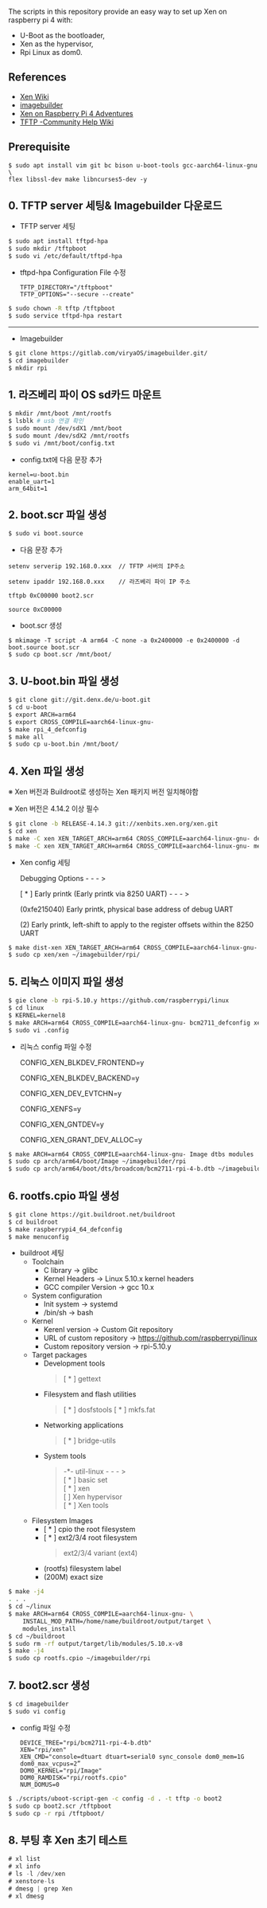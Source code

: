 The scripts in this repository provide an easy way to set up Xen on raspberry pi 4 with:   
* U-Boot as the bootloader,   
* Xen as the hypervisor,   
* Rpi Linux as dom0.

## References
* [Xen Wiki](https://wiki.xenproject.org/wiki/Main_Page)
* [imagebuilder](https://gitlab.com/ViryaOS/imagebuilder)
* [Xen on Raspberry Pi 4 Adventures](https://xenproject.org/2020/09/29/xen-on-raspberry-pi-4-adventures/)
* [TFTP -Community Help Wiki](https://help.ubuntu.com/community/TFTP)

## Prerequisite
```
$ sudo apt install vim git bc bison u-boot-tools gcc-aarch64-linux-gnu \
flex libssl-dev make libncurses5-dev -y
```

## 0. TFTP server 세팅& Imagebuilder 다운로드

- TFTP server 세팅

```bash
$ sudo apt install tftpd-hpa
$ sudo mkdir /tftpboot
$ sudo vi /etc/default/tftpd-hpa
```

- tftpd-hpa Configuration File 수정
    
    ```
    TFTP_DIRECTORY="/tftpboot"
    TFTP_OPTIONS="--secure --create"
    ```
    

```bash
$ sudo chown -R tftp /tftpboot
$ sudo service tftpd-hpa restart
```

---

- Imagebuilder

```bash
$ git clone https://gitlab.com/viryaOS/imagebuilder.git/
$ cd imagebuilder
$ mkdir rpi
```

## 1. 라즈베리 파이 OS sd카드 마운트

```bash
$ mkdir /mnt/boot /mnt/rootfs
$ lsblk # usb 연결 확인
$ sudo mount /dev/sdX1 /mnt/boot
$ sudo mount /dev/sdX2 /mnt/rootfs
$ sudo vi /mnt/boot/config.txt
```

- config.txt에 다음 문장 추가

```
kernel=u-boot.bin
enable_uart=1
arm_64bit=1
```

## 2. boot.scr 파일 생성

```bash
$ sudo vi boot.source
```

- 다음 문장 추가

```
setenv serverip 192.168.0.xxx  // TFTP 서버의 IP주소

setenv ipaddr 192.168.0.xxx    // 라즈베리 파이 IP 주소

tftpb 0xC00000 boot2.scr

source 0xC00000
```

- boot.scr 생성

```
$ mkimage -T script -A arm64 -C none -a 0x2400000 -e 0x2400000 -d boot.source boot.scr
$ sudo cp boot.scr /mnt/boot/
```

## 3. U-boot.bin 파일 생성

```bash
$ git clone git://git.denx.de/u-boot.git
$ cd u-boot
$ export ARCH=arm64
$ export CROSS_COMPILE=aarch64-linux-gnu-
$ make rpi_4_defconfig
$ make all
$ sudo cp u-boot.bin /mnt/boot/
```

## 4. Xen 파일 생성

※ Xen 버전과 Buildroot로 생성하는 Xen 패키지 버전 일치해야함

※ Xen 버전은 4.14.2 이상 필수

```bash
$ git clone -b RELEASE-4.14.3 git://xenbits.xen.org/xen.git
$ cd xen
$ make -C xen XEN_TARGET_ARCH=arm64 CROSS_COMPILE=aarch64-linux-gnu- defconfig
$ make -C xen XEN_TARGET_ARCH=arm64 CROSS_COMPILE=aarch64-linux-gnu- menuconfig
```

- Xen config 세팅
    
    Debugging Options - - - >
    
    [ * ] Early printk (Early printk via 8250 UART) - - - >
    
    (0xfe215040) Early printk, physical base address of debug UART
    
    (2) Early printk, left-shift to apply to the register offsets within the 8250 UART
    

```bash
$ make dist-xen XEN_TARGET_ARCH=arm64 CROSS_COMPILE=aarch64-linux-gnu- -j4
$ sudo cp xen/xen ~/imagebuilder/rpi/
```

## 5. 리눅스 이미지 파일 생성

```bash
$ gie clone -b rpi-5.10.y https://github.com/raspberrypi/linux
$ cd linux
$ KERNEL=kernel8
$ make ARCH=arm64 CROSS_COMPILE=aarch64-linux-gnu- bcm2711_defconfig xen.config
$ sudo vi .config
```

- 리눅스 config 파일 수정
    
    CONFIG_XEN_BLKDEV_FRONTEND=y
    
    CONFIG_XEN_BLKDEV_BACKEND=y
    
    CONFIG_XEN_DEV_EVTCHN=y
    
    CONFIG_XENFS=y
    
    CONFIG_XEN_GNTDEV=y
    
    CONFIG_XEN_GRANT_DEV_ALLOC=y
    

```bash
$ make ARCH=arm64 CROSS_COMPILE=aarch64-linux-gnu- Image dtbs modules 
$ sudo cp arch/arm64/boot/Image ~/imagebuilder/rpi
$ sudo cp arch/arm64/boot/dts/broadcom/bcm2711-rpi-4-b.dtb ~/imagebuilder/rpi
```

## 6. rootfs.cpio 파일 생성

```bash
$ git clone https://git.buildroot.net/buildroot
$ cd buildroot
$ make raspberrypi4_64_defconfig
$ make menuconfig
```

* buildroot 세팅
    + Toolchain
        - C library -> glibc
        - Kernel Headers -> Linux 5.10.x kernel headers
        - GCC compiler Version -> gcc 10.x
    + System configuration
        - Init system -> systemd
        - /bin/sh -> bash
    + Kernel
        - Kerenl version -> Custom Git repository
        - URL of custom repository -> https://github.com/raspberrypi/linux
        - Custom repository version -> rpi-5.10.y
    + Target packages
        - Development tools
          > [ * ] gettext
        - Filesystem and flash utilities    
          > [ * ] dosfstools
          > [ * ] mkfs.fat
        - Networking applications    
          > [ * ] bridge-utils
        - System tools
          > -*- util-linux - - - >   
          > [ * ] basic set   
          > [ * ] xen   
          > [ ] Xen hypervisor   
          > [ * ] Xen tools
    + Filesystem Images
        - [ * ] cpio the root filesystem
        - [ * ] ext2/3/4 root filesystem
          > ext2/3/4 variant (ext4)
        - (rootfs) filesystem label
        - (200M) exact size
    
```bash
$ make -j4
. . .
$ cd ~/linux
$ make ARCH=arm64 CROSS_COMPILE=aarch64-linux-gnu- \
	INSTALL_MOD_PATH=/home/name/buildroot/output/target \
	modules_install
$ cd ~/buildroot
$ sudo rm -rf output/target/lib/modules/5.10.x-v8
$ make -j4
$ sudo cp rootfs.cpio ~/imagebuilder/rpi
```

## 7. boot2.scr 생성

```bash
$ cd imagebuilder
$ sudo vi config
```

* config 파일 수정
  ```
  DEVICE_TREE="rpi/bcm2711-rpi-4-b.dtb"
  XEN="rpi/xen"
  XEN_CMD="console=dtuart dtuart=serial0 sync_console dom0_mem=1G dom0_max_vcpus=2”
  DOM0_KERNEL="rpi/Image"
  DOM0_RAMDISK="rpi/rootfs.cpio"
  NUM_DOMUS=0
  ```  

```bash
$ ./scripts/uboot-script-gen -c config -d . -t tftp -o boot2
$ sudo cp boot2.scr /tftpboot
$ sudo cp -r rpi /tftpboot/
```

## 8. 부팅 후 Xen 초기 테스트

```jsx
# xl list
# xl info
# ls -l /dev/xen
# xenstore-ls
# dmesg | grep Xen
# xl dmesg
```
